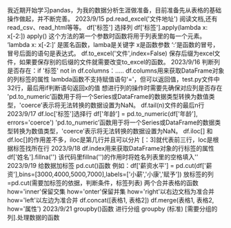 我近期开始学习pandas，为我的数据分析生涯做准备，目前准备先从表格的基础操作做起，并不断完善。
2023/9/15
pd.read_excel('文件地址') 阅读文档,还有read_csv、read_html等等。
df['标签'] 选择列
df['标签'].apply(lambda x: x[-2:])
apply() 这个方法的第一个参数时函数将用于列表里的每一个元素。 ‘lambda x: x[-2:]’ 是匿名函数，lamba是关键字 x是函数参数 ‘:’是函数的冒号，冒号后面的语句是表达式。
df.to_excel('文件',index=False) 保存后缀为excel文件，如果要保存别的后缀的文件就需要改变to_excel的函数。
2023/9/16
判断列是否存在：if '标签' not in df.columns：..... df.columns用来获取DataFrame对象的列标签的属性
lambda函数不支持赋值语句'='，但可以返回值，test.py文件中32行，最后用if判断语句返回x的值
想进行列的操作时需要先确保对应列是否存在
'pd.to_numeric’函数用于将一个Series或DataFrame的数据类型转换为数值类型，'coerce’表示将无法转换的数据设置为NaN。
df.tail(n)文件的最后n行
2023/9/17
df.loc['标签']选择行
df['年龄'] = pd.to_numeric(df['年龄'], errors='coerce') 'pd.to_numeric’函数用于将一个Series或DataFrame的数据类型转换为数值类型，'coerce’表示将无法转换的数据设置为NaN。
df.iloc[] 和 df.loc[]的作用差不多，iloc是第几行并且可以分片 [：3]就代表前三行，loc是根据标签找所在行
2023/9/18
df.index用来获取DataFrame对象的行标签的属性
df['姓名'].fillna('') 该代码里fillna('')的作用时将姓名列表里的空格填入''
2023/9/19
给数据加标签 pd.cut()函数
例如：df['薪资水平'] = pd.cut(df['薪资'],bins=[3000,4000,5000,7000],labels=['小薪','小康','赋予'])
放标签的列=pd.cut(需要加标签的依据，判断条件，标签列表)
两个合并表格的函数  how='inner'保留交集 how='onter'保留并集 how='right'以右边文档为准合并 how='left'以左边为准合并
df.concat([表格1, 表格2])    df.merge(表格1, 表格2, how='属性')
2023/9/21
groupby()函数 进行分组    groupby (标准) [需要分组的列].处理数据的函数
